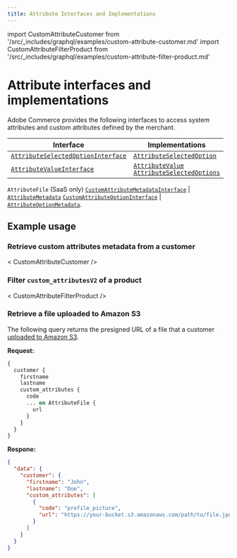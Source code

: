 ```yaml
---
title: Attribute Interfaces and Implementations
---
```


import CustomAttributeCustomer from '/src/_includes/graphql/examples/custom-attribute-customer.md'
import CustomAttributeFilterProduct from '/src/_includes/graphql/examples/custom-attribute-filter-product.md'

# Attribute interfaces and implementations

Adobe Commerce provides the following interfaces to access system attributes and custom attributes defined by the merchant.

Interface | Implementations
--- | ---
[`AttributeSelectedOptionInterface`](https://developer.adobe.com/commerce/webapi/graphql-api/index.html#definition-AttributeSelectedOptionInterface) | [`AttributeSelectedOption`](https://developer.adobe.com/commerce/webapi/graphql-api/index.html#definition-AttributeSelectedOption)
[`AttributeValueInterface`](https://developer.adobe.com/commerce/webapi/graphql-api/index.html#definition-AttributeValueInterface) | [`AttributeValue`](https://developer.adobe.com/commerce/webapi/graphql-api/index.html#definition-AttributeValue) <br/>[`AttributeSelectedOptions`](https://developer.adobe.com/commerce/webapi/graphql-api/index.html#definition-AttributeSelectedOptions) <br>
`AttributeFile` (SaaS only)
[`CustomAttributeMetadataInterface`](https://developer.adobe.com/commerce/webapi/graphql-api/index.html#definition-CustomerAttributeMetadata) | [`AttributeMetadata`](https://developer.adobe.com/commerce/webapi/graphql-api/index.html#definition-AttributeMetadata)
[`CustomAttributeOptionInterface`](https://developer.adobe.com/commerce/webapi/graphql-api/index.html#definition-CustomAttributeOptionInterface) | [`AttributeOptionMetadata`](https://developer.adobe.com/commerce/webapi/graphql-api/index.html#definition-AttributeOptionMetadata).

## Example usage

### Retrieve custom attributes metadata from a customer

< CustomAttributeCustomer />

### Filter `custom_attributesV2` of a product

< CustomAttributeFilterProduct />

### Retrieve a file uploaded to Amazon S3

The following query returns the presigned URL of a file that a customer [uploaded to Amazon S3](../../uploads/index.md).

**Request:**

```graphql
{
  customer {
    firstname
    lastname
    custom_attributes {
      code
      ... on AttributeFile {
        url
      }
    }
  }
}
```

**Respone:**

```json
{
  "data": {
    "customer": {
      "firstname": "John",
      "lastname": "Doe",
      "custom_attributes": [
        {
          "code": "profile_picture",
          "url": "https://your-bucket.s3.amazonaws.com/path/to/file.jpg?X-Amz-Algorithm=AWS4-HMAC-SHA256&X-Amz-Credential=..."
        }
      ]
    }
  }
}
```
